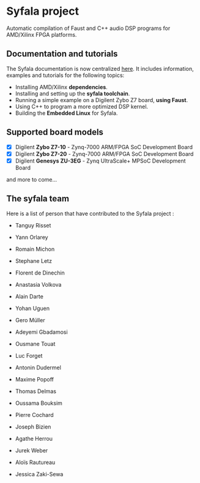 # Syfala project

Automatic compilation of Faust and C++ audio DSP programs for AMD/Xilinx FPGA platforms.

## Documentation and tutorials

The Syfala documentation is now centralized [here](https://inria-emeraude.github.io/syfala/). It includes information, examples and tutorials for the following topics: 

- Installing AMD/Xilinx **dependencies**.
- Installing and setting up the **syfala toolchain**.
- Running a simple example on a Digilent Zybo Z7 board, **using Faust**.
- Using C++ to program a more optimized DSP kernel.
- Building the **Embedded Linux** for Syfala.

## Supported board models

- [x] Digilent **Zybo Z7-10** - Zynq-7000 ARM/FPGA SoC Development Board
- [x] Digilent **Zybo Z7-20** - Zynq-7000 ARM/FPGA SoC Development Board
- [x] Digilent **Genesys ZU-3EG** - Zynq UltraScale+ MPSoC Development Board

and more to come...

## The syfala team

Here is a list of person that have contributed to the Syfala project :

- Tanguy Risset

- Yann Orlarey 
- Romain Michon
- Stephane Letz
- Florent de Dinechin
- Anastasia Volkova
- Alain Darte
- Yohan Uguen
- Gero Müller
- Adeyemi Gbadamosi
- Ousmane Touat
- Luc Forget
- Antonin Dudermel
- Maxime Popoff
- Thomas Delmas
- Oussama Bouksim
- Pierre Cochard
- Joseph Bizien
- Agathe Herrou
- Jurek Weber
- Aloïs Rautureau
- Jessica Zaki-Sewa
